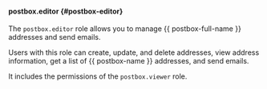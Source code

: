 #### postbox.editor {#postbox-editor}

The `postbox.editor` role allows you to manage {{ postbox-full-name }} addresses and send emails.

Users with this role can create, update, and delete addresses, view address information, get a list of {{ postbox-name }} addresses, and send emails.

It includes the permissions of the `postbox.viewer` role.